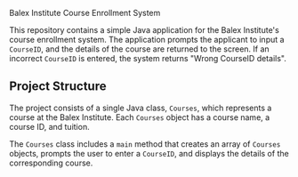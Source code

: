 Balex Institute Course Enrollment System

This repository contains a simple Java application for the Balex Institute's course enrollment system. The application prompts the applicant to input a `CourseID`, and the details of the course are returned to the screen. If an incorrect `CourseID` is entered, the system returns "Wrong CourseID details".

## Project Structure

The project consists of a single Java class, `Courses`, which represents a course at the Balex Institute. Each `Courses` object has a course name, a course ID, and tuition.

The `Courses` class includes a `main` method that creates an array of `Courses` objects, prompts the user to enter a `CourseID`, and displays the details of the corresponding course.
